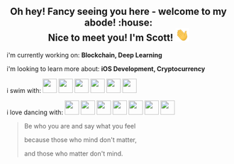 <h2 align="center">
  Oh hey! Fancy seeing you here - welcome to my abode! :house:
  <br>
  Nice to meet you! I'm Scott! <img src="https://raw.githubusercontent.com/ABSphreak/ABSphreak/master/gifs/Hi.gif" width="30px">
</h2>

i'm currently working on: **Blockchain, Deep Learning**

i'm looking to learn more about: **iOS Development, Cryptocurrency**

i swim with:
<img height="32" width="32" src="https://unpkg.com/simple-icons@v4/icons/java.svg" />
<img height="32" width="32" src="https://unpkg.com/simple-icons@v4/icons/python.svg" />
<img height="32" width="32" src="https://unpkg.com/simple-icons@v4/icons/c.svg" />
<img height="32" width="32" src="https://unpkg.com/simple-icons@v4/icons/mysql.svg" />
<img height="32" width="32" src="https://unpkg.com/simple-icons@v4/icons/html5.svg" />
<img height="32" width="32" src="https://unpkg.com/simple-icons@v4/icons/css3.svg" />

i love dancing with:
<img height="32" width="32" src="https://unpkg.com/simple-icons@v4/icons/spring.svg" />
<img height="32" width="32" src="https://unpkg.com/simple-icons@v4/icons/react.svg" />
<img height="32" width="32" src="https://unpkg.com/simple-icons@v4/icons/tensorflow.svg" />
<img height="32" width="32" src="https://unpkg.com/simple-icons@v4/icons/keras.svg" />
<img height="32" width="32" src="https://unpkg.com/simple-icons@v4/icons/scikit-learn.svg" />
<img height="32" width="32" src="https://unpkg.com/simple-icons@v4/icons/amazonaws.svg" />
<img height="32" width="32" src="https://unpkg.com/simple-icons@v4/icons/jupyter.svg" />

> Be who you are and say what you feel
> 
> because those who mind don't matter,
> 
> and those who matter don't mind.
